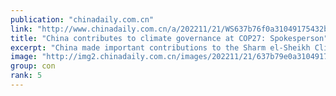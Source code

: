 ```yaml
---
publication: "chinadaily.com.cn"
link: "http://www.chinadaily.com.cn/a/202211/21/WS637b76f0a31049175432b080.html"
title: "China contributes to climate governance at COP27: Spokesperson"
excerpt: "China made important contributions to the Sharm el-Sheikh Climate Change Conference and will continue to promote a fair and reasonable global climate governing system that features win-win cooperation"
image: "http://img2.chinadaily.com.cn/images/202211/21/637b79e0a31049178c92340a.jpeg"
group: con
rank: 5
---
```

